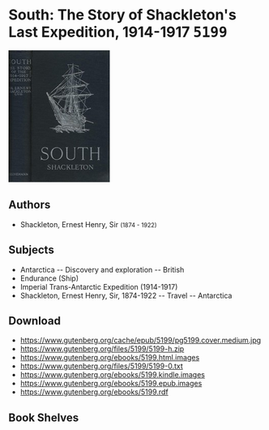 # South: The Story of Shackleton's Last Expedition, 1914-1917 <kbd>5199</kbd>

![](./cover.medium.jpg "")

## Authors


 - Shackleton, Ernest Henry, Sir <small>(1874 - 1922)</small>

## Subjects


 - Antarctica -- Discovery and exploration -- British
 - Endurance (Ship)
 - Imperial Trans-Antarctic Expedition (1914-1917)
 - Shackleton, Ernest Henry, Sir, 1874-1922 -- Travel -- Antarctica

## Download


 - https://www.gutenberg.org/cache/epub/5199/pg5199.cover.medium.jpg
 - https://www.gutenberg.org/files/5199/5199-h.zip
 - https://www.gutenberg.org/ebooks/5199.html.images
 - https://www.gutenberg.org/files/5199/5199-0.txt
 - https://www.gutenberg.org/ebooks/5199.kindle.images
 - https://www.gutenberg.org/ebooks/5199.epub.images
 - https://www.gutenberg.org/ebooks/5199.rdf

## Book Shelves


